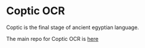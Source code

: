 # Coptic OCR

Coptic is the final stage of ancient egyptian language.

The main repo for Coptic OCR is [here](https://github.com/abanoubha/coptic-ocr)

